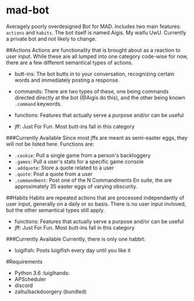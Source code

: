 # mad-bot
Averagely poorly overdesigned Bot for MAD. Includes two main features: `actions` and `habits`.
The bot itself is named Aigis. My waifu UwU. Currently a private bot and not likely to change.

##Actions
Actions are functionality that is brought about as a reaction to user input. While these are all lumped into one category code-wise for now, there are a few different semantical types of actions.

- butt-ins: The bot butts in to your conversation, recognizing certain words and immediately posting a response.
- commands: There are two types of these, one being commands directed directly at the bot (@Aigis do this), and the other being known `.command` keywords.

- functions: Features that actually serve a purpose and/or can be useful
- jff: Just For Fun. Most butt-ins fall in this category

###Currently Available
Since most jffs are meant as semi-easter eggs, they will not be listed here. Functions are:
- `.cookie`: Pull a single game from a person's backloggery
- `.games`: Pull a user's stats for a specific game console
- `.addquote`: Store a quote related to a user
- `.quote`: Post a quote from a user
- `.commandment`: Post one of the N Commandments
En suite, the are approximately 35 easter eggs of varying obscurity.

##Habits
Habits are repeated actions that are processed independantly of user input, generally on a daily or so basis. There is no user input invloved, but the other semantical types still apply.

- functions: Features that actually serve a purpose and/or can be useful
- jff: Just For Fun. Most butt-ins fall in this category

###Currently Available
Currently, there is only one habbit:
- luigifish: Posts luigifish every day until you like it


#Requirements
- Python 3.6 :luigihands:
- APScheduler
- discord
- zaltu/backdoorgery (bundled)
